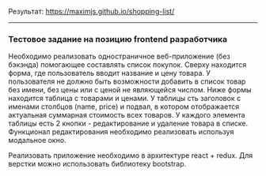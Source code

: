 Результат:  https://maximjs.github.io/shopping-list/

***

### Тестовое задание на позицию frontend разработчика

Необходимо реализовать одностраничное веб-приложение (без бэкэнда) помогающее составлять список покупок. Сверху находится форма, где пользователь вводит название и цену товара. У пользователя не должно быть возможности добавить в список товар без имени, без цены или с ценой не являющейся числом. Ниже формы находится таблица с товарами и ценами. У таблицы сть заголовок с именами столбцов (name, price) и подвал, в котором отображается актуальная суммарная стоимость всех товаров. У каждого элемента таблицы есть 2 кнопки - редактирование и удаление товара в списке. Функционал редактирования необходимо реализовать используя модальное окно.

Реализовать приложение необходимо в архитектуре react + redux. Для верстки можно использовать библиотеку bootstrap.
